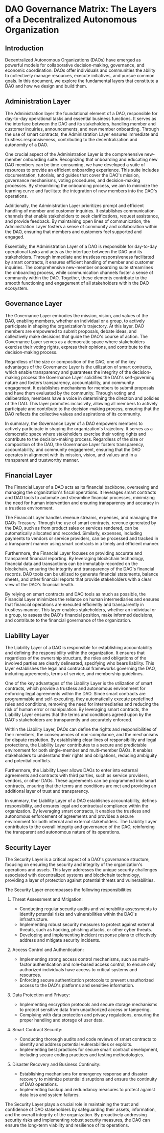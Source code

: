 # DAO Governance Matrix: The Layers of a Decentralized Autonomous Organization

## Introduction
Decentralized Autonomous Organizations (DAOs) have emerged as powerful models for collaborative decision-making, governance, and economic coordination. DAOs offer individuals and communities the ability to collectively manage resources, execute initiatives, and pursue common goals. In this document, we explore the fundamental layers that constitute a DAO and how we design and build them.

## Administration Layer
The Administration layer the foundational element of a DAO, responsible for day-to-day operational tasks and essential business functions. It serves as the interface between the DAO and its stakeholders, handling member and customer inquiries, announcements, and new member onboarding. Through the use of smart contracts, the Administration Layer ensures immediate and trustless responsiveness, contributing to the decentralization and autonomity of a DAO.

One crucial aspect of the Administration Layer is the comprehensive new-member onboarding suite. Recognizing that onboarding and educating new DAO members can be time-consuming, we have developed a suite of resources to provide an efficient onboarding experience. This suite includes documentation, tutorials, and guides that cover the DAO's mission, governance mechanisms, voting procedures, and decision-making processes. By streamlining the onboarding process, we aim to minimize the learning curve and facilitate the integration of new members into the DAO's operations. 

Additionally, the Administration Layer prioritizes prompt and efficient handling of member and customer inquiries. It establishes communication channels that enable stakeholders to seek clarifications, request assistance, and provide feedback. By maintaining open lines of communication, the Administration Layer fosters a sense of community and collaboration within the DAO, ensuring that members and customers feel supported and engaged.

Essentially, the Administration Layer of a DAO is responsible for day-to-day operational tasks and acts as the interface between the DAO and its stakeholders. Through immediate and trustless responsiveness facilitated by smart contracts, it ensures efficient handling of member and customer inquiries. The comprehensive new-member onboarding suite streamlines the onboarding process, while communication channels foster a sense of community within the DAO. Together, these elements contribute to the smooth functioning and engagement of all stakeholders within the DAO ecosystem.

## Governance Layer
The Governance Layer embodies the mission, vision, and values of the DAO, enabling members, whether an individual or a group, to actively participate in shaping the organization's trajectory. At this layer, DAO members are empowered to submit proposals, debate ideas, and collectively make decisions that guide the DAO's course of action. The Governance Layer serves as a democratic space where stakeholders exercise their voting rights, express their opinions, and contribute to the decision-making process.

Regardless of the size or composition of the DAO, one of the key advantages of the Governance Layer is the utilization of smart contracts, which enable transparency and guarantees the integrity of the decision-making process the Governance Layer solidifies the DAO's self-governing nature and fosters transparency, accountability, and community engagement. It establishes mechanisms for members to submit proposals and have them evaluated by the community. Through voting and deliberation, members have a voice in determining the direction and policies of the DAO. This layer promotes inclusivity, allowing all members to actively participate and contribute to the decision-making process, ensuring that the DAO reflects the collective values and aspirations of its community.

In summary, the Governance Layer of a DAO empowers members to actively participate in shaping the organization's trajectory. It serves as a democratic space where stakeholders exercise their voting rights and contribute to the decision-making process. Regardless of the size or composition of the DAO, the Governance Layer fosters transparency, accountability, and community engagement, ensuring that the DAO operates in alignment with its mission, vision, and values and in a transparent and trustworthy manner.


## Financial Layer
The Financial Layer of a DAO acts as its financial backbone, overseeing and managing the organization's fiscal operations. It leverages smart contracts and DAO tools to automate and streamline financial processes, minimizing the need for human intervention and ensuring transparency and accuracy in a trustless environment. 

The Financial Layer handles revenue streams, expenses, and managing the DAOs Treasury. Through the use of smart contracts, revenue generated by the DAO, such as from product sales or services rendered, can be automatically allocated and recorded. Similarly, expenses, including payments to vendors or service providers, can be processed and tracked in a transparent manner using smart contracts in a timely and efficient manner. 

Furthermore, the Financial Layer focuses on providing accurate and transparent financial reporting. By leveraging blockchain technology, financial data and transactions can be immutably recorded on the blockchain, ensuring the integrity and transparency of the DAO's financial records. DAO tools can be utilized to generate financial statements, balance sheets, and other financial reports that provide stakeholders with a clear view of the DAO's financial health.

By relying on smart contracts and DAO tools as much as possible, the Financial Layer minimizes the reliance on human intermediaries and ensures that financial operations are executed efficiently and transparently in trustless manner. This layer enables stakeholders, whether an individual or a group, to assess the DAO's financial position, make informed decisions, and contribute to the financial governance of the organization.

## Liability Layer
The Liability Layer of a DAO is responsible for establishing accountability and defining the responsibility within the organization. It ensures that regardless of the ownership structure, the roles and obligations of the involved parties are clearly delineated, specifying who bears liability. This layer establishes the legal and contractual frameworks governing the DAO, including agreements, terms of service, and membership guidelines.

One of the key advantages of the Liability Layer is the utilization of smart contracts, which provide a trustless and autonomous environment for enforcing legal agreements within the DAO. Since smart contracts are programmable and self-executing, they automatically execute predefined rules and conditions, removing the need for intermediaries and reducing the risk of human error or manipulation. By leveraging smart contracts, the Liability Layer ensures that the terms and conditions agreed upon by the DAO's stakeholders are transparently and accurately enforced.

Within the Liability Layer, DAOs can define the rights and responsibilities of their members, the consequences of non-compliance, and the mechanisms for dispute resolution. By establishing clear lines of responsibility and legal protections, the Liability Layer contributes to a secure and predictable environment for both single-member and multi-member DAOs. It enables stakeholders to understand their rights and obligations, reducing ambiguity and potential conflicts.

Furthermore, the Liability Layer allows DAOs to enter into external agreements and contracts with third parties, such as service providers, vendors, or other DAOs. These agreements can be programmed into smart contracts, ensuring that the terms and conditions are met and providing an additional layer of trust and transparency.

In summary, the Liability Layer of a DAO establishes accountability, defines responsibility, and ensures legal and contractual compliance within the organization. By leveraging smart contracts, it enables the trustless and autonomous enforcement of agreements and provides a secure environment for both internal and external stakeholders. The Liability Layer contributes to the overall integrity and governance of the DAO, reinforcing the transparent and autonomous nature of its operations.

## Security Layer
The Security Layer is a critical aspect of a DAO's governance structure, focusing on ensuring the security and integrity of the organization's operations and assets. This layer addresses the unique security challenges associated with decentralized systems and blockchain technology, providing a layer of protection against potential threats and vulnerabilities.

The Security Layer encompasses the following responsibilities:

1. Threat Assessment and Mitigation:
   - Conducting regular security audits and vulnerability assessments to identify potential risks and vulnerabilities within the DAO's infrastructure.
   - Implementing robust security measures to protect against external threats, such as hacking, phishing attacks, or other cyber threats.
   - Developing and implementing incident response plans to effectively address and mitigate security incidents.

2. Access Control and Authentication:
   - Implementing strong access control mechanisms, such as multi-factor authentication and role-based access control, to ensure only authorized individuals have access to critical systems and resources.
   - Enforcing secure authentication protocols to prevent unauthorized access to the DAO's platforms and sensitive information.

3. Data Protection and Privacy:
   - Implementing encryption protocols and secure storage mechanisms to protect sensitive data from unauthorized access or tampering.
   - Complying with data protection and privacy regulations, ensuring the proper handling and storage of user data.

4. Smart Contract Security:
   - Conducting thorough audits and code reviews of smart contracts to identify and address potential vulnerabilities or exploits.
   - Implementing best practices for secure smart contract development, including secure coding practices and testing methodologies.

5. Disaster Recovery and Business Continuity:
   - Establishing mechanisms for emergency response and disaster recovery to minimize potential disruptions and ensure the continuity of DAO operations.
   - Implementing backup and redundancy measures to protect against data loss and system failures.

The Security Layer plays a crucial role in maintaining the trust and confidence of DAO stakeholders by safeguarding their assets, information, and the overall integrity of the organization. By proactively addressing security risks and implementing robust security measures, the DAO can ensure the long-term viability and resilience of its operations.

